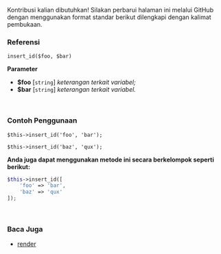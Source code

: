 Kontribusi kalian dibutuhkan!
Silakan perbarui halaman ini melalui GitHub dengan menggunakan format standar berikut dilengkapi dengan kalimat pembukaan.

### Referensi
`insert_id($foo, $bar)`

**Parameter**
* **$foo** [`string`] *keterangan terkait variabel;*
* **$bar** [`string`] *keterangan terkait variabel.*

&nbsp;

### Contoh Penggunaan
`$this->insert_id('foo', 'bar');`

`$this->insert_id('baz', 'qux');`

**Anda juga dapat menggunakan metode ini secara berkelompok seperti berikut:**
```php
$this->insert_id([
    'foo' => 'bar',
    'baz' => 'qux'
]);
```

&nbsp;

### Baca Juga
* [render](./render)
